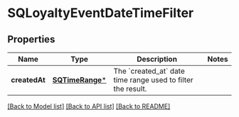 # SQLoyaltyEventDateTimeFilter

## Properties
Name | Type | Description | Notes
------------ | ------------- | ------------- | -------------
**createdAt** | [**SQTimeRange***](SQTimeRange.md) | The &#x60;created_at&#x60; date time range used to filter the result. | 

[[Back to Model list]](../README.md#documentation-for-models) [[Back to API list]](../README.md#documentation-for-api-endpoints) [[Back to README]](../README.md)


